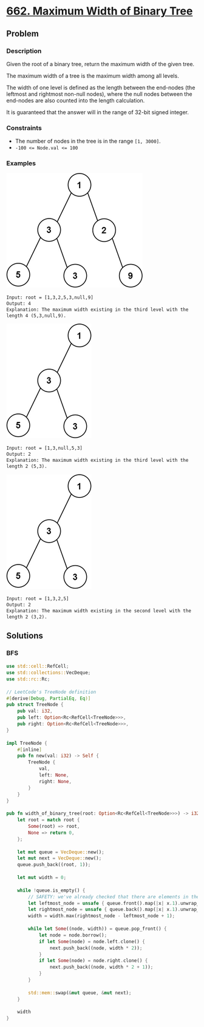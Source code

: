 # [662. Maximum Width of Binary Tree](https://leetcode.com/problems/maximum-width-of-binary-tree/)

## Problem

### Description

Given the root of a binary tree, return the maximum width of the given tree.

The maximum width of a tree is the maximum width among all levels.

The width of one level is defined as the length between the end-nodes (the
leftmost and rightmost non-null nodes), where the null nodes between the
end-nodes are also counted into the length calculation.

It is guaranteed that the answer will in the range of 32-bit signed integer.

### Constraints

* The number of nodes in the tree is in the range `[1, 3000]`.
* `-100 <= Node.val <= 100`

### Examples

![image](/leetcode/600%20-%20699/resources/662/ex1.jpg)

```text
Input: root = [1,3,2,5,3,null,9]
Output: 4
Explanation: The maximum width existing in the third level with the length 4 (5,3,null,9).
```

![image](/leetcode/600%20-%20699/resources/662/ex2.jpg)

```text
Input: root = [1,3,null,5,3]
Output: 2
Explanation: The maximum width existing in the third level with the length 2 (5,3).
```

![image](/leetcode/600%20-%20699/resources/662/ex2.jpg)

```text
Input: root = [1,3,2,5]
Output: 2
Explanation: The maximum width existing in the second level with the length 2 (3,2).
```

## Solutions

### BFS

```rust
use std::cell::RefCell;
use std::collections::VecDeque;
use std::rc::Rc;

// LeetCode's TreeNode definition
#[derive(Debug, PartialEq, Eq)]
pub struct TreeNode {
    pub val: i32,
    pub left: Option<Rc<RefCell<TreeNode>>>,
    pub right: Option<Rc<RefCell<TreeNode>>>,
}

impl TreeNode {
    #[inline]
    pub fn new(val: i32) -> Self {
        TreeNode {
            val,
            left: None,
            right: None,
        }
    }
}

pub fn width_of_binary_tree(root: Option<Rc<RefCell<TreeNode>>>) -> i32 {
    let root = match root {
        Some(root) => root,
        None => return 0,
    };

    let mut queue = VecDeque::new();
    let mut next = VecDeque::new();
    queue.push_back((root, 1));

    let mut width = 0;

    while !queue.is_empty() {
        // SAFETY: we've already checked that there are elements in the queue in the `while !queue.is_empty()` loop
        let leftmost_node = unsafe { queue.front().map(|x| x.1).unwrap_unchecked() };
        let rightmost_node = unsafe { queue.back().map(|x| x.1).unwrap_unchecked() };
        width = width.max(rightmost_node - leftmost_node + 1);

        while let Some((node, width)) = queue.pop_front() {
            let node = node.borrow();
            if let Some(node) = node.left.clone() {
                next.push_back((node, width * 2));
            }
            if let Some(node) = node.right.clone() {
                next.push_back((node, width * 2 + 1));
            }
        }

        std::mem::swap(&mut queue, &mut next);
    }

    width
}
```